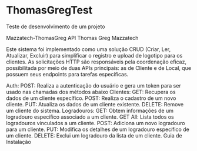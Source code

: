 # ThomasGregTest
Teste de desenvolvimento de um projeto

Mazzatech-ThomasGreg
API Thomas Greg Mazzatech

Este sistema foi implementado como uma solução CRUD (Criar, Ler, Atualizar, Excluir) para simplificar o registro e upload de logotipo para os clientes. As solicitações HTTP são responsáveis ​​pela coordenação eficaz, possibilitada por meio de duas APIs principais: as de Cliente e de Local, que possuem seus endpoints para tarefas específicas.

Auth:
POST: Realiza a autenticação do usuário e gera um token para ser usado nas chamadas dos métodos abaixo
Clientes:
GET: Recupera os dados de um cliente específico.
POST: Realiza o cadastro de um novo cliente.
PUT: Atualiza os dados de um cliente existente.
DELETE: Remove um cliente do sistema.
Logradouros:
GET: Obtem informações de um logradouro específico associado a um cliente.
GET All: Lista todos os logradouros vinculados a um cliente.
POST: Adiciona um novo logradouro para um cliente.
PUT: Modifica os detalhes de um logradouro específico de um cliente.
DELETE: Exclui um logradouro da lista de um cliente.
Guia de Instalação
